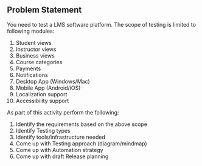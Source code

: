 ## Problem Statement

You need to test a LMS software platform. The scope of testing is limited to following modules:
1) Student views
2) Instructor views
3) Business views
4) Course categories
5) Payments
6) Notifications
7) Desktop App (Windows/Mac)
8) Mobile App (Android/iOS)
9) Localization support
10) Accessibility support

As part of this activity perform the following:
1) Identify the requirements based on the above scope
2) Identify Testing types
3) Identify tools/infrastructure needed
4) Come up with Testing approach (diagram/mindmap)
5) Come up with Automation strategy
6) Come up with draft Release planning
